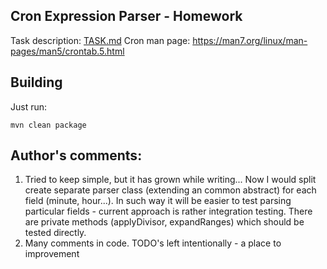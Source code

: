Cron Expression Parser - Homework
------------------------------------
Task description: [TASK.md](./TASK.md)
Cron man page: https://man7.org/linux/man-pages/man5/crontab.5.html 

Building
----------
Just run:

    mvn clean package 

Author's comments:
------------------
1. Tried to keep simple, but it has grown while writing...
    Now I would split create separate parser class (extending an common abstract) for each field (minute, hour...).
    In such way it will be easier to test parsing particular fields - current approach is rather integration testing.
    There are private methods (applyDivisor, expandRanges) which should be tested directly.
2. Many comments in code. TODO's left intentionally - a place to improvement



